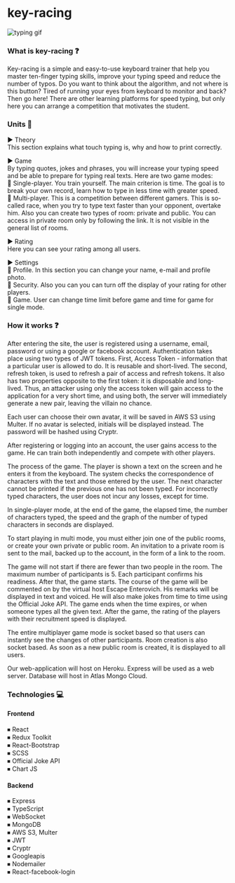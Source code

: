 # key-racing

![typing gif](https://user-images.githubusercontent.com/79256210/135754303-1fb6cb79-e806-4f93-9e4f-889c2fd318f3.gif)

### What is key-racing ❓

Key-racing is a simple and easy-to-use keyboard trainer that help you master ten-finger typing skills, improve your typing speed and reduce the number of typos. Do you want to think about the algorithm, and not where is this button? Tired of running your eyes from keyboard to monitor and back? Then go here!
There are other learning platforms for speed typing, but only here you can arrange a competition that motivates the student.


### Units 🎫

▶ Theory <br>
This section explains what touch typing is, why and how to print correctly. <br>

▶ Game <br>
By typing quotes, jokes and phrases, you will increase your typing speed and be able to prepare for typing real texts. Here are two game modes: <br>
🔹 Single-player. You train yourself. The main criterion is time. The goal is to break your own record, learn how to type in less time with greater speed.<br>
🔹 Multi-player. This is a competition between different gamers. This is so-called race, when you try to type text faster than your opponent, overtake him. Also you can create two types of room: private and public. You can access in private room only by following the link. It is not visible in the general list of rooms. <br>

▶ Rating <br>
Here you can see your rating among all users.<br>

▶ Settings <br>
🔹 Profile. In this section you can change your name, e-mail and profile photo. <br>
🔹 Security. Also you can you can turn off the display of your rating for other players. <br>
🔹 Game. User can change time limit before game and time for game for single mode. <br>

### How it works ❓

After entering the site, the user is registered using a username, email, password or using a google or facebook account. Authentication takes place using two types of JWT tokens. First, Access Token - information that a particular user is allowed to do. It is reusable and short-lived. The second, refresh token, is used to refresh a pair of access and refresh tokens. It also has two properties opposite to the first token: it is disposable and long-lived. Thus, an attacker using only the access token will gain access to the application for a very short time, and using both, the server will immediately generate a new pair, leaving the villain no chance.

Each user can choose their own avatar, it will be saved in AWS S3 using Multer. If no avatar is selected, initials will be displayed instead. The password will be hashed using Cryptr.

 After registering or logging into an account, the user gains access to the game. He can train both independently and compete with other players.

The process of the game. The player is shown a text on the screen and he enters it from the keyboard. The system checks the correspondence of characters with the text and those entered by the user. The next character cannot be printed if the previous one has not been typed. For incorrectly typed characters, the user does not incur any losses, except for time.

In single-player mode, at the end of the game, the elapsed time, the number of characters typed, the speed and the graph of the number of typed characters in seconds are displayed.

To start playing in multi mode, you must either join one of the public rooms, or create your own private or public room. An invitation to a private room is sent to the mail, backed up to the account, in the form of a link to the room.

The game will not start if there are fewer than two people in the room. The maximum number of participants is 5. Each participant confirms his readiness. After that, the game starts. The course of the game will be commented on by the virtual host Escape Enterovich. His remarks will be displayed in text and voiced. He will also make jokes from time to time using the Official Joke API. The game ends when the time expires, or when someone types all the given text. After the game, the rating of the players with their recruitment speed is displayed.

The entire multiplayer game mode is socket based so that users can instantly see the changes of other participants. Room creation is also socket based. As soon as a new public room is created, it is displayed to all users.

Our web-application will host on Heroku. Express will be used as a web server. Database will host in Atlas Mongo Cloud.

### Technologies 💻

#### Frontend

⏹ React <br>
⏹ Redux Toolkit <br>
⏹ React-Bootstrap <br>
⏹ SCSS <br> 
⏹ Official Joke API <br> 
⏹ Chart JS <br> 

#### Backend

⏹ Express <br>
⏹ TypeScript <br>
⏹ WebSocket <br>
⏹ MongoDB <br>
⏹ AWS S3, Multer <br>
⏹ JWT <br> 
⏹ Cryptr <br> 
⏹ Googleapis <br> 
⏹ Nodemailer <br> 
⏹ React-facebook-login <br> 
